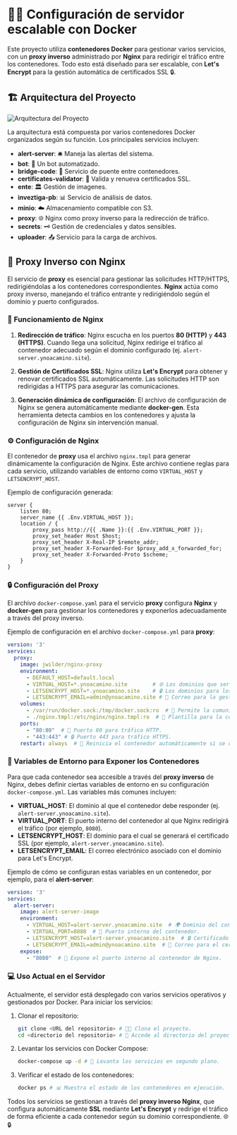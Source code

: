 # 🚀🔧 Configuración de servidor escalable con Docker

Este proyecto utiliza **contenedores Docker** para gestionar varios servicios, con un **proxy inverso** administrado por **Nginx** para redirigir el tráfico entre los contenedores. Todo esto está diseñado para ser escalable, con **Let's Encrypt** para la gestión automática de certificados SSL 🔒.

## 🏗️ Arquitectura del Proyecto

![Arquitectura del Proyecto](https://ynoa-uploader.ynoacamino.site/uploads/1738270847_Untitled-2024-11-30-1525%20%284%29.png)

La arquitectura está compuesta por varios contenedores Docker organizados según su función. Los principales servicios incluyen:

- **alert-server**: 🛎️ Maneja las alertas del sistema.
- **bot**: 🤖 Un bot automatizado.
- **bridge-code**: 🌉 Servicio de puente entre contenedores.
- **certificates-validator**: 🔑 Valida y renueva certificados SSL.
- **ente**: 🏛️ Gestión de imagenes.
- **inveztiga-pb**: 📊 Servicio de análisis de datos.
- **minio**: ☁️ Almacenamiento compatible con S3.
- **proxy**: 🌐 Nginx como proxy inverso para la redirección de tráfico.
- **secrets**: 🗝️ Gestión de credenciales y datos sensibles.
- **uploader**: 📤 Servicio para la carga de archivos.

## 🔄 Proxy Inverso con Nginx

El servicio de **proxy** es esencial para gestionar las solicitudes HTTP/HTTPS, redirigiéndolas a los contenedores correspondientes. **Nginx** actúa como proxy inverso, manejando el tráfico entrante y redirigiéndolo según el dominio y puerto configurados.

### 🔧 Funcionamiento de Nginx

1. **Redirección de tráfico**: Nginx escucha en los puertos **80 (HTTP)** y **443 (HTTPS)**. Cuando llega una solicitud, Nginx redirige el tráfico al contenedor adecuado según el dominio configurado (ej. `alert-server.ynoacamino.site`).
   
2. **Gestión de Certificados SSL**: Nginx utiliza **Let's Encrypt** para obtener y renovar certificados SSL automáticamente. Las solicitudes HTTP son redirigidas a HTTPS para asegurar las comunicaciones.

3. **Generación dinámica de configuración**: El archivo de configuración de Nginx se genera automáticamente mediante **docker-gen**. Esta herramienta detecta cambios en los contenedores y ajusta la configuración de Nginx sin intervención manual.

### ⚙️ Configuración de Nginx

El contenedor de **proxy** usa el archivo `nginx.tmpl` para generar dinámicamente la configuración de Nginx. Este archivo contiene reglas para cada servicio, utilizando variables de entorno como `VIRTUAL_HOST` y `LETSENCRYPT_HOST`.

Ejemplo de configuración generada:

```nginx
server {
    listen 80;
    server_name {{ .Env.VIRTUAL_HOST }};
    location / {
        proxy_pass http://{{ .Name }}:{{ .Env.VIRTUAL_PORT }};
        proxy_set_header Host $host;
        proxy_set_header X-Real-IP $remote_addr;
        proxy_set_header X-Forwarded-For $proxy_add_x_forwarded_for;
        proxy_set_header X-Forwarded-Proto $scheme;
    }
}
```

### 🔒 Configuración del Proxy

El archivo `docker-compose.yaml` para el servicio **proxy** configura **Nginx** y **docker-gen** para gestionar los contenedores y exponerlos adecuadamente a través del proxy inverso.

Ejemplo de configuración en el archivo `docker-compose.yml` para **proxy**:

```yaml
version: '3'
services:
  proxy:
    image: jwilder/nginx-proxy
    environment:
      - DEFAULT_HOST=default.local
      - VIRTUAL_HOST=*.ynoacamino.site        # 🌐 Los dominios que serán gestionados por Nginx.
      - LETSENCRYPT_HOST=*.ynoacamino.site    # 🔒 Los dominios para los que se generarán los certificados SSL.
      - LETSENCRYPT_EMAIL=admin@ynoacamino.site # 📧 Correo para la gestión de certificados Let's Encrypt.
    volumes:
      - /var/run/docker.sock:/tmp/docker.sock:ro  # 🐳 Permite la comunicación con Docker para la generación dinámica de configuración.
      - ./nginx.tmpl:/etc/nginx/nginx.tmpl:ro  # 📜 Plantilla para la configuración dinámica de Nginx.
    ports:
      - "80:80"  # 🚪 Puerto 80 para tráfico HTTP.
      - "443:443" # 🔒 Puerto 443 para tráfico HTTPS.
    restart: always  # 🔁 Reinicia el contenedor automáticamente si se detiene.
```

### 📡 Variables de Entorno para Exponer los Contenedores

Para que cada contenedor sea accesible a través del **proxy inverso** de Nginx, debes definir ciertas variables de entorno en su configuración `docker-compose.yml`. Las variables más comunes incluyen:

- **VIRTUAL_HOST**: El dominio al que el contenedor debe responder (ej. `alert-server.ynoacamino.site`).
- **VIRTUAL_PORT**: El puerto interno del contenedor al que Nginx redirigirá el tráfico (por ejemplo, `8080`).
- **LETSENCRYPT_HOST**: El dominio para el cual se generará el certificado SSL (por ejemplo, `alert-server.ynoacamino.site`).
- **LETSENCRYPT_EMAIL**: El correo electrónico asociado con el dominio para Let's Encrypt.

Ejemplo de cómo se configuran estas variables en un contenedor, por ejemplo, para el **alert-server**:

```yaml
version: '3'
services:
  alert-server:
    image: alert-server-image
    environment:
      - VIRTUAL_HOST=alert-server.ynoacamino.site  # 🌍 Dominio del contenedor.
      - VIRTUAL_PORT=8080  # 🚪 Puerto interno del contenedor.
      - LETSENCRYPT_HOST=alert-server.ynoacamino.site  # 🔒 Certificado SSL para el dominio.
      - LETSENCRYPT_EMAIL=admin@ynoacamino.site  # 📧 Correo para el certificado SSL.
    expose:
      - "8080"  # 🚪 Expone el puerto interno al contenedor de Nginx.
```

### 💻 Uso Actual en el Servidor

Actualmente, el servidor está desplegado con varios servicios operativos y gestionados por Docker. Para iniciar los servicios:

1. Clonar el repositorio:
   ```bash
   git clone <URL del repositorio> # 🧑‍💻 Clona el proyecto.
   cd <directorio del repositorio> # 📂 Accede al directorio del proyecto.
   ```

2. Levantar los servicios con Docker Compose:
   ```bash
   docker-compose up -d # 🚀 Levanta los servicios en segundo plano.
   ```

3. Verificar el estado de los contenedores:
   ```bash
   docker ps # 📊 Muestra el estado de los contenedores en ejecución.
   ```

Todos los servicios se gestionan a través del **proxy inverso Nginx**, que configura automáticamente **SSL** mediante **Let's Encrypt** y redirige el tráfico de forma eficiente a cada contenedor según su dominio correspondiente. 🌐🔒